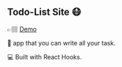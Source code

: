 ## Todo-List Site 😷

👉🏽 [Demo](https://todo-list-itai-web.netlify.com/)

🌟 app that you can write all your task. 

💻 Built with React Hooks.
